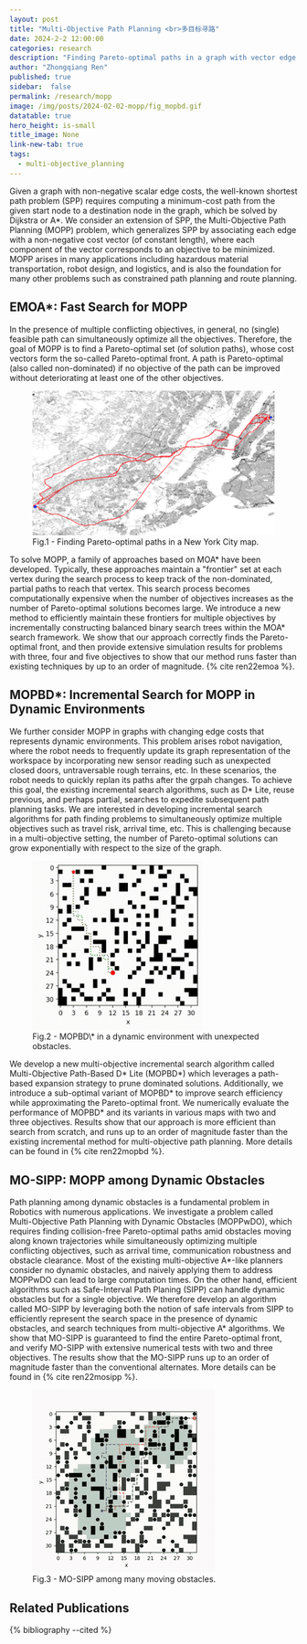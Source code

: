 ```yaml
---
layout: post
title: "Multi-Objective Path Planning <br>多目标寻路"
date: 2024-2-2 12:00:00
categories: research
description: "Finding Pareto-optimal paths in a graph with vector edge costs"
author: "Zhongqiang Ren"
published: true
sidebar:  false
permalink: /research/mopp
image: /img/posts/2024-02-02-mopp/fig_mopbd.gif
datatable: true
hero_height: is-small
title_image: None
link-new-tab: true
tags:
  - multi-objective_planning
---
```


Given a graph with non-negative scalar edge costs, the well-known shortest path problem (SPP) requires computing a minimum-cost path from the given start node to a destination node in the graph, which be solved by Dijkstra or A\*.
We consider an extension of SPP, the Multi-Objective Path Planning (MOPP) problem, which generalizes SPP by associating each edge with a non-negative cost vector (of constant length), where each component of the vector corresponds to an objective to be minimized.
MOPP arises in many applications including hazardous material transportation, robot design, and logistics, and is also the foundation for many other problems such as constrained path planning and route planning.

## EMOA\*: Fast Search for MOPP

In the presence of multiple conflicting objectives, in general, no (single) feasible path can simultaneously optimize all the objectives. Therefore, the goal of MOPP is to find a Pareto-optimal set (of solution paths), whose cost vectors form the so-called Pareto-optimal front. A path is Pareto-optimal (also called non-dominated) if no objective of the path can be improved without deteriorating at least one of the other objectives.


<figure>
 <img src="/img/posts/2024-02-01-mopp/fig_emoa.png" alt="image"/>
  <figcaption>Fig.1 - Finding Pareto-optimal paths in a New York City map.</figcaption>
</figure>

To solve MOPP, a family of approaches based on MOA\* have been developed. Typically, these approaches maintain a "frontier" set at each vertex during the search process to keep track of the non-dominated, partial paths to reach that vertex. This search process becomes computationally expensive when the number of objectives increases as the number of Pareto-optimal solutions becomes large. We introduce a new method to efficiently maintain these frontiers for multiple objectives by incrementally constructing balanced binary search trees  within the MOA\* search framework. We show that our approach correctly finds the Pareto-optimal front, and then provide extensive simulation results for problems with three, four and five objectives to show that our method runs faster than existing techniques by up to an order of magnitude. {% cite ren22emoa %}.


## MOPBD\*: Incremental Search for MOPP in Dynamic Environments  

We further consider MOPP in graphs with changing edge costs that represents dynamic environments.
This problem arises robot navigation, where the robot needs to frequently update its graph representation of the workspace by incorporating new sensor reading such as unexpected closed doors, untraversable rough terrains, etc.
In these scenarios, the robot needs to quickly replan its paths after the grpah changes.
To achieve this goal, the existing incremental search algorithms, such as D* Lite, reuse previous, and perhaps partial, searches to expedite subsequent path planning tasks.
We are interested in developing incremental search algorithms for path finding problems to simultaneously optimize multiple objectives such as travel risk, arrival time, etc. This is challenging because in a multi-objective setting, the number of Pareto-optimal solutions can grow exponentially with respect to the size of the graph.

<figure>
 <img src="/img/posts/2024-02-01-mopp/fig_mopbd.gif" alt="image" style="width:70%"/>
  <figcaption>Fig.2 - MOPBD\* in a dynamic environment with unexpected obstacles.</figcaption>
</figure>

We develop a new multi-objective incremental search algorithm called Multi-Objective Path-Based D\* Lite (MOPBD\*) which leverages a path-based expansion strategy to prune dominated solutions. Additionally, we introduce a sub-optimal variant of MOPBD\* to improve search efficiency while approximating the Pareto-optimal front. We numerically evaluate the performance of MOPBD\* and its variants in various maps with two and three objectives. Results show that our approach is more efficient than search from scratch, and runs up to an order of magnitude faster than the existing incremental method for multi-objective path planning. More details can be found in {% cite ren22mopbd %}.


## MO-SIPP: MOPP among Dynamic Obstacles

Path planning among dynamic obstacles is a fundamental problem in Robotics with numerous applications. We investigate a problem called Multi-Objective Path Planning with Dynamic Obstacles (MOPPwDO), which requires finding collision-free Pareto-optimal paths amid obstacles moving along known trajectories while simultaneously optimizing multiple conflicting objectives, such as arrival time, communication robustness and obstacle clearance. Most of the existing multi-objective A\*-like planners consider no dynamic obstacles, and naively applying them to address MOPPwDO can lead to large computation times. On the other hand, efficient algorithms such as Safe-Interval Path Planing (SIPP) can handle dynamic obstacles but for a single objective. We therefore develop an algorithm called MO-SIPP by leveraging both the notion of safe intervals from SIPP to efficiently represent the search space in the presence of dynamic obstacles, and search techniques from multi-objective A* algorithms. We show that MO-SIPP is guaranteed to find the entire Pareto-optimal front, and verify MO-SIPP with extensive numerical tests with two and three objectives. The results show that the MO-SIPP runs up to an order of magnitude faster than the conventional alternates. More details can be found in {% cite ren22mosipp %}.

<figure>
 <img src="/img/posts/2024-02-01-mopp/fig_mosipp.gif" alt="image"/>
  <figcaption>Fig.3 - MO-SIPP among many moving obstacles.</figcaption>
</figure>


## Related Publications

{% bibliography --cited %}


